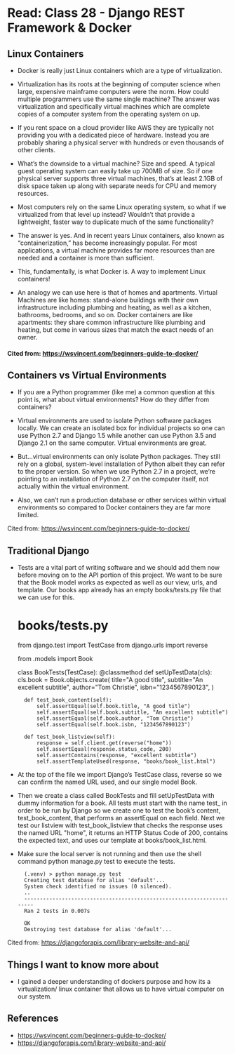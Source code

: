 # Read: Class 28 - Django REST Framework & Docker

## Linux Containers

- Docker is really just Linux containers which are a type of virtualization.

- Virtualization has its roots at the beginning of computer science when large, expensive mainframe computers were the norm. How could multiple programmers use the same single machine? The answer was virtualization and specifically virtual machines which are complete copies of a computer system from the operating system on up.

- If you rent space on a cloud provider like AWS they are typically not providing you with a dedicated piece of hardware. Instead you are probably sharing a physical server with hundreds or even thousands of other clients.

- What’s the downside to a virtual machine? Size and speed. A typical guest operating system can easily take up 700MB of size. So if one physical server supports three virtual machines, that’s at least 2.1GB of disk space taken up along with separate needs for CPU and memory resources.

- Most computers rely on the same Linux operating system, so what if we virtualized from that level up instead? Wouldn’t that provide a lightweight, faster way to duplicate much of the same functionality?

- The answer is yes. And in recent years Linux containers, also known as “containerization,” has become increasingly popular. For most applications, a virtual machine provides far more resources than are needed and a container is more than sufficient.

- This, fundamentally, is what Docker is. A way to implement Linux containers!

- An analogy we can use here is that of homes and apartments. Virtual Machines are like homes: stand-alone buildings with their own infrastructure including plumbing and heating, as well as a kitchen, bathrooms, bedrooms, and so on. Docker containers are like apartments: they share common infrastructure like plumbing and heating, but come in various sizes that match the exact needs of an owner.

#### Cited from: https://wsvincent.com/beginners-guide-to-docker/

## Containers vs Virtual Environments

- If you are a Python programmer (like me) a common question at this point is, what about virtual environments? How do they differ from containers?

- Virtual environments are used to isolate Python software packages locally. We can create an isolated box for individual projects so one can use Python 2.7 and Django 1.5 while another can use Python 3.5 and Django 2.1 on the same computer. Virtual environments are great.

- But…virtual environments can only isolate Python packages. They still rely on a global, system-level installation of Python albeit they can refer to the proper version. So when we use Python 2.7 in a project, we’re pointing to an installation of Python 2.7 on the computer itself, not actually within the virtual environment.

- Also, we can’t run a production database or other services within virtual environments so compared to Docker containers they are far more limited.

Cited from: https://wsvincent.com/beginners-guide-to-docker/

## Traditional Django

- Tests are a vital part of writing software and we should add them now before moving on to the API portion of this project. We want to be sure that the Book model works as expected as well as our view, urls, and template. Our books app already has an empty books/tests.py file that we can use for this.

    # books/tests.py
    from django.test import TestCase
    from django.urls import reverse
    
    from .models import Book
    
    
    class BookTests(TestCase):
        @classmethod
        def setUpTestData(cls):
            cls.book = Book.objects.create(
                title="A good title",
                subtitle="An excellent subtitle",
                author="Tom Christie",
                isbn="1234567890123",
            )
    
        def test_book_content(self):
            self.assertEqual(self.book.title, "A good title")
            self.assertEqual(self.book.subtitle, "An excellent subtitle")
            self.assertEqual(self.book.author, "Tom Christie")
            self.assertEqual(self.book.isbn, "1234567890123")
    
        def test_book_listview(self):
            response = self.client.get(reverse("home"))
            self.assertEqual(response.status_code, 200)
            self.assertContains(response, "excellent subtitle")
            self.assertTemplateUsed(response, "books/book_list.html")
- At the top of the file we import Django’s TestCase class, reverse so we can confirm the named URL used, and our single model Book.

- Then we create a class called BookTests and fill setUpTestData with dummy information for a book. All tests must start with the name test_ in order to be run by Django so we create one to test the book’s content, test_book_content, that performs an assertEqual on each field. Next we test our listview with test_book_listview that checks the response uses the named URL "home", it returns an HTTP Status Code of 200, contains the expected text, and uses our template at books/book_list.html.

- Make sure the local server is not running and then use the shell command python manage.py test to execute the tests.

        (.venv) > python manage.py test
        Creating test database for alias 'default'...
        System check identified no issues (0 silenced).
        ..
        ----------------------------------------------------------------------
        Ran 2 tests in 0.007s
        
        OK
        Destroying test database for alias 'default'...

Cited from: https://djangoforapis.com/library-website-and-api/ 

## Things I want to know more about

- I gained a deeper understanding of dockers purpose and how its a virtualization/ linux container that allows us to have virtual computer on our system. 

## References
- https://wsvincent.com/beginners-guide-to-docker/
- https://djangoforapis.com/library-website-and-api/
